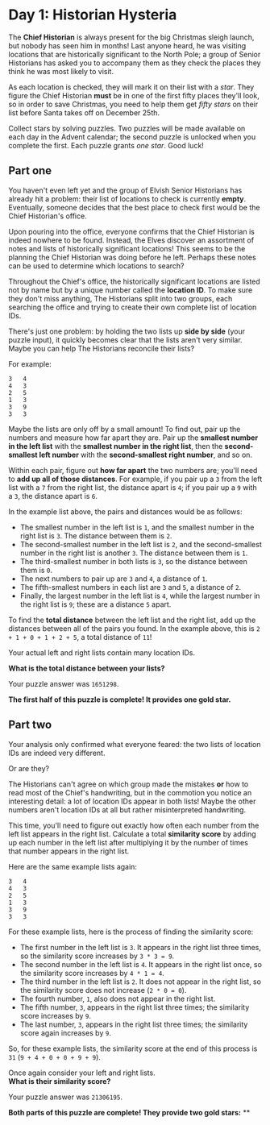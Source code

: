 # Day 1: Historian Hysteria

The **Chief Historian** is always present for the big Christmas sleigh launch, but nobody has seen him in months! Last 
anyone heard, he was visiting locations that are historically significant to the North Pole; a group of Senior 
Historians has asked you to accompany them as they check the places they think he was most likely to visit.

As each location is checked, they will mark it on their list with a _star_. They figure the Chief Historian **must** be 
in one of the first fifty places they'll look, so in order to save Christmas, you need to help them get _fifty stars_ on 
their list before Santa takes off on December 25th.

Collect stars by solving puzzles. Two puzzles will be made available on each day in the Advent calendar; the second 
puzzle is unlocked when you complete the first. Each puzzle grants _one star_. Good luck!

## Part one

You haven't even left yet and the group of Elvish Senior Historians has already hit a problem: their list of locations 
to check is currently **empty**. Eventually, someone decides that the best place to check first would be the Chief 
Historian's office.

Upon pouring into the office, everyone confirms that the Chief Historian is indeed nowhere to be found. Instead, the 
Elves discover an assortment of notes and lists of historically significant locations! This seems to be the planning the
Chief Historian was doing before he left. Perhaps these notes can be used to determine which locations to search?

Throughout the Chief's office, the historically significant locations are listed not by name but by a unique number 
called the **location ID**. To make sure they don't miss anything, The Historians split into two groups, each searching 
the office and trying to create their own complete list of location IDs.

There's just one problem: by holding the two lists up **side by side** (your puzzle input), it quickly becomes clear 
that the lists aren't very similar. Maybe you can help The Historians reconcile their lists?

For example:

```
3   4
4   3
2   5
1   3
3   9
3   3
```

Maybe the lists are only off by a small amount! To find out, pair up the numbers and measure how far apart they are. 
Pair up the **smallest number in the left list** with the **smallest number in the right list**, then the 
**second-smallest left number** with the **second-smallest right number**, and so on.

Within each pair, figure out **how far apart** the two numbers are; you'll need to **add up all of those distances**. 
For example, if you pair up a `3` from the left list with a `7` from the right list, the distance apart is `4`; if you 
pair up a `9` with a `3`, the distance apart is `6`.

In the example list above, the pairs and distances would be as follows:

- The smallest number in the left list is `1`, and the smallest number in the right list is `3`. The distance between 
them is `2`.
- The second-smallest number in the left list is `2`, and the second-smallest number in the right list is another `3`. 
The distance between them is `1`.
- The third-smallest number in both lists is `3`, so the distance between them is `0`.
- The next numbers to pair up are `3` and `4`, a distance of `1`.
- The fifth-smallest numbers in each list are `3` and `5`, a distance of `2`.
- Finally, the largest number in the left list is `4`, while the largest number in the right list is `9`; these are a 
distance `5` apart.

To find the **total distance** between the left list and the right list, add up the distances between all of the pairs 
you found. In the example above, this is `2 + 1 + 0 + 1 + 2 + 5`, a total distance of `11`!

Your actual left and right lists contain many location IDs. 

**What is the total distance between your lists?**

Your puzzle answer was `1651298`.

**The first half of this puzzle is complete! It provides one gold star.**

## Part two

Your analysis only confirmed what everyone feared: the two lists of location IDs are indeed very different.

Or are they?

The Historians can't agree on which group made the mistakes **or** how to read most of the Chief's handwriting, but in 
the commotion you notice an interesting detail: a lot of location IDs appear in both lists! Maybe the other numbers 
aren't location IDs at all but rather misinterpreted handwriting.

This time, you'll need to figure out exactly how often each number from the left list appears in the right list. 
Calculate a total **similarity score** by adding up each number in the left list after multiplying it by the number of 
times that number appears in the right list.

Here are the same example lists again:

```
3   4
4   3
2   5
1   3
3   9
3   3
```

For these example lists, here is the process of finding the similarity score:

- The first number in the left list is `3`. It appears in the right list three times, so the similarity score increases by 
`3 * 3 = 9`.
- The second number in the left list is `4`. It appears in the right list once, so the similarity score increases by 
`4 * 1 = 4`.
- The third number in the left list is `2`. It does not appear in the right list, so the similarity score does not 
increase (`2 * 0 = 0`).
- The fourth number, `1`, also does not appear in the right list.
- The fifth number, `3`, appears in the right list three times; the similarity score increases by `9`.
- The last number, `3`, appears in the right list three times; the similarity score again increases by `9`.

So, for these example lists, the similarity score at the end of this process is `31` (`9 + 4 + 0 + 0 + 9 + 9`).

Once again consider your left and right lists.   
**What is their similarity score?**

Your puzzle answer was `21306195`.

**Both parts of this puzzle are complete! They provide two gold stars:** **
